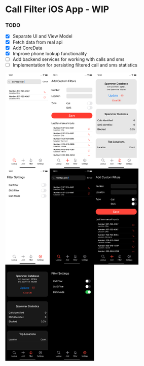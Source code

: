 # Call Filter iOS App - WIP

### TODO
- [x] Separate UI and View Model
- [x] Fetch data from real api
- [x] Add CoreData
- [x] Improve phone lookup functionality
- [ ] Add backend services for working with calls and sms
- [ ] Implementation for persisting filtered call and sms statistics

<img src="https://github.com/ghmanoj/Call-Filter/blob/7d51812745e1eabe4e05d6451e7e59b85dde4744/demo/lookup.png" width=140 align=left>
<img src="https://github.com/ghmanoj/Call-Filter/blob/7d51812745e1eabe4e05d6451e7e59b85dde4744/demo/add.png" width=140 align=left>
<img src="https://github.com/ghmanoj/Call-Filter/blob/7d51812745e1eabe4e05d6451e7e59b85dde4744/demo/filter.png" width=140 align=left>
<img src="https://github.com/ghmanoj/Call-Filter/blob/7d51812745e1eabe4e05d6451e7e59b85dde4744/demo/settings.png" width=140 align=left>

<img src="https://github.com/ghmanoj/Call-Filter/blob/7d51812745e1eabe4e05d6451e7e59b85dde4744/demo/lookup_dm.png" width=140 align=left>
<img src="https://github.com/ghmanoj/Call-Filter/blob/7d51812745e1eabe4e05d6451e7e59b85dde4744/demo/add_dm.png" width=140 align=left>
<img src="https://github.com/ghmanoj/Call-Filter/blob/7d51812745e1eabe4e05d6451e7e59b85dde4744/demo/filter_dm.png" width=140 align=left>
<img src="https://github.com/ghmanoj/Call-Filter/blob/7d51812745e1eabe4e05d6451e7e59b85dde4744/demo/settings_dm.png" width=140 align=left>
